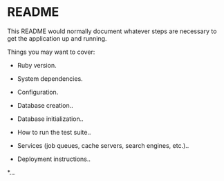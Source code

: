 # README

This README would normally document whatever steps are necessary to get the
application up and running.

Things you may want to cover:

* Ruby version.

* System dependencies.

* Configuration.

* Database creation..

* Database initialization..

* How to run the test suite..

* Services (job queues, cache servers, search engines, etc.)..

* Deployment instructions..

*... 
